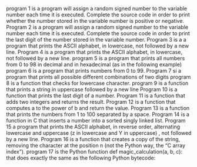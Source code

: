program 1 is a program will assign a random signed number to the variable number each time it is executed. Complete the source code in order to print whether the number stored in the variable number is positive or negative.
Program 2 is a  program will assign a random signed number to the variable number each time it is executed. Complete the source code in order to print the last digit of the number stored in the variable number.
Program 3 is a a program that prints the ASCII alphabet, in lowercase, not followed by a new line.
Program 4 is a program that prints the ASCII alphabet, in lowercase, not followed by a new line.
program 5 is a program that prints all numbers from 0 to 98 in decimal and in hexadecimal (as in the following example)
program 6 is a program that prints numbers from 0 to 99.
Program 7 si a program that prints all possible different combinations of two digits
program 8 is a function that checks for lowercase character.
program 9 is a function that prints a string in uppercase followed by a new line
Program 10 is  a function that prints the last digit of a number.
Program 11 is a function that adds two integers and returns the result.
Program 12 is a function that computes a to the power of b and return the value.
Program 13 is a function that prints the numbers from 1 to 100 separated by a space.
Program 14 is a function in C that inserts a number into a sorted singly linked list.
Program 15 a program that prints the ASCII alphabet, in reverse order, alternating lowercase and uppercase (z in lowercase and Y in uppercase) , not followed by a new line.
Program 16 is a function that creates a copy of the string, removing the character at the position n (not the Python way, the “C array index”).
program 17 is the Python function def magic_calculation(a, b, c): that does exactly the same as the following Python bytecode:
